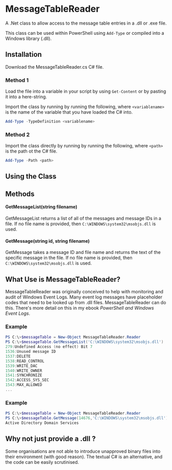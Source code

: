 # MessageTableReader

A .Net class to allow access to the message table entries in a .dll or .exe file.

This class can be used within PowerShell using ``Add-Type`` or compiled into a Windows library (.dll).

## Installation
Download the MessageTableReader.cs C# file.

### Method 1
Load the file into a variable in your script by using ``Get-Content`` or by pasting it into a here-string.

Import the class by running by running the following, where ``<variablename>`` is the name of the variable that you have loaded the C# into. 
```PowerShell
Add-Type -TypeDefinition <variablename>
```

### Method 2
Import the class directly by running by running the following, where ``<path>`` is the path ot the C# file. 
```PowerShell
Add-Type -Path <path>
```

## Using the Class

## Methods

#### GetMessageList(string filename)
GetMessageList returns a list of all of the messages and message IDs in a file. If no file name is provided, then ``C:\WINDOWS\system32\msobjs.dll`` is used.

#### GetMessage(string id, string filename)
GetMessage takes a message ID and file name and returns the text of the specific message in the file. If no file name is provided, then ``C:\WINDOWS\system32\msobjs.dll`` is used.

## What Use is MessageTableReader?

MessageTableReader was originally conceived to help with monitoring and audit of Windows Event Logs. Many event log messages have placeholder codes that need to be looked up from .dll files. MessageTableReader can do this. There's more detail on this in my ebook *PowerShell and Windows Event Logs*.

### Example
```PowerShell
PS C:\>$messageTable = New-Object MessageTableReader.Reader
PS C:\>$messageTable.GetMessageList('C:\WINDOWS\system32\msobjs.dll')
279:Undefined Access (no effect) Bit 7
1536:Unused message ID
1537:DELETE
1538:READ_CONTROL
1539:WRITE_DAC
1540:WRITE_OWNER
1541:SYNCHRONIZE
1542:ACCESS_SYS_SEC
1543:MAX_ALLOWED
...
```

### Example
```PowerShell
PS C:\>$messageTable = New-Object MessageTableReader.Reader
PS C:\>$messageTable.GetMessage(14676,'C:\WINDOWS\system32\msobjs.dll')
Active Directory Domain Services
```
## Why not just provide a .dll ?
Some organisations are not able to introduce unapproved binary files into their environment (with good reason). The textual C# is an alternative, and the code can be easily scrutinised.